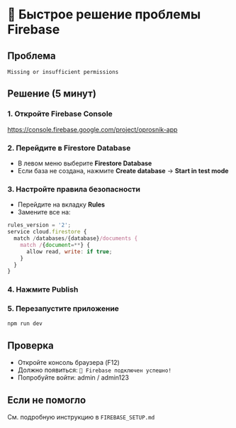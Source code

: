 # 🔧 Быстрое решение проблемы Firebase

## Проблема
```
Missing or insufficient permissions
```

## Решение (5 минут)

### 1. Откройте Firebase Console
https://console.firebase.google.com/project/oprosnik-app

### 2. Перейдите в Firestore Database
- В левом меню выберите **Firestore Database**
- Если база не создана, нажмите **Create database** → **Start in test mode**

### 3. Настройте правила безопасности
- Перейдите на вкладку **Rules**
- Замените все на:

```javascript
rules_version = '2';
service cloud.firestore {
  match /databases/{database}/documents {
    match /{document=**} {
      allow read, write: if true;
    }
  }
}
```

### 4. Нажмите **Publish**

### 5. Перезапустите приложение
```bash
npm run dev
```

## Проверка
- Откройте консоль браузера (F12)
- Должно появиться: `🎉 Firebase подключен успешно!`
- Попробуйте войти: admin / admin123

## Если не помогло
См. подробную инструкцию в `FIREBASE_SETUP.md` 